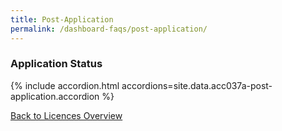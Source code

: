 ```yaml
---
title: Post-Application
permalink: /dashboard-faqs/post-application/
---
```


### Application Status

{% include accordion.html accordions=site.data.acc037a-post-application.accordion %}

[Back to Licences Overview](/licences/)